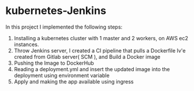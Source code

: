 # kubernetes-Jenkins

In this project I implemented the following steps:
1. Installing a kubernetes cluster with 1 master and 2 workers, on AWS ec2 instances.
2. Throw Jenkins server, I created a CI pipeline that pulls a Dockerfile Iv'e created from Gitlab server( SCM ), and Build a Docker image
3. Pushing the Image to DockerHub
4. Reading a deployment.yml and insert the updated image into the deployment using environment variable
5. Apply and making the app available using ingress
